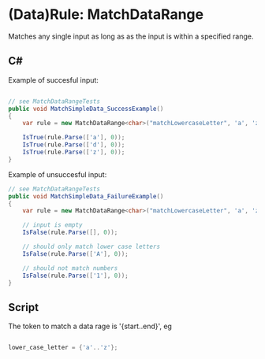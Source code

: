 (Data)Rule: MatchDataRange<T>
=============================

Matches any single input as long as as the input is within a specified range.

C#
--

Example of succesful input:

```csharp

// see MatchDataRangeTests 
public void MatchSimpleData_SuccessExample()
{
    var rule = new MatchDataRange<char>("matchLowercaseLetter", 'a', 'z');

    IsTrue(rule.Parse(['a'], 0));
    IsTrue(rule.Parse(['d'], 0));
    IsTrue(rule.Parse(['z'], 0));
}
```

Example of unsuccesful input:

```csharp
// see MatchDataRangeTests 
public void MatchSimpleData_FailureExample()
{
    var rule = new MatchDataRange<char>("matchLowercaseLetter", 'a', 'z');

    // input is empty
    IsFalse(rule.Parse([], 0));

    // should only match lower case letters
    IsFalse(rule.Parse(['A'], 0));

    // should not match numbers
    IsFalse(rule.Parse(['1'], 0));
}
```

Script
------

The token to match a data rage is '{start..end}', eg 

```csharp

lower_case_letter = {'a'..'z'};

```
